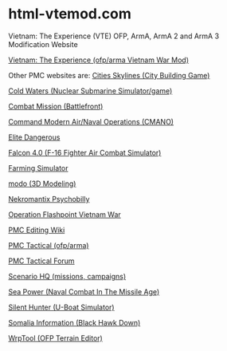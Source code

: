 # html-vtemod.com

Vietnam: The Experience (VTE) OFP, ArmA, ArmA 2 and ArmA 3 Modification Website

[Vietnam: The Experience (ofp/arma Vietnam War Mod)](https://www.vtemod.com)

Other PMC websites are:
[Cities Skylines (City Building Game)](https://cities-skylines.pmctactical.org)

[Cold Waters (Nuclear Submarine Simulator/game)](https://cold-waters.pmctactical.org)

[Combat Mission (Battlefront)](https://combat-mission.pmctactical.org)

[Command Modern Air/Naval Operations (CMANO)](https://cmano.pmctactical.org)

[Elite Dangerous](https://www.elitedangerous.net)

[Falcon 4.0 (F-16 Fighter Air Combat Simulator)](https://www.falcon4.org)

[Farming Simulator](https://www.farming-simulator.org)

[modo (3D Modeling)](https://modo.pmctactical.org)

[Nekromantix Psychobilly](https://www.nekromantix.com)

[Operation Flashpoint Vietnam War](https://www.ofpnam.com)

[PMC Editing Wiki](https://pmc.editing.wiki)

[PMC Tactical (ofp/arma)](https://www.pmctactical.org)

[PMC Tactical Forum](https://www.pmctactical.org/forum/)

[Scenario HQ (missions, campaigns)](https://www.scenariohq.com)

[Sea Power (Naval Combat In The Missile Age)](https://sea-power.pmctactical.org)

[Silent Hunter (U-Boat Simulator)](https://www.silenthunter.info)

[Somalia Information (Black Hawk Down)](https://somalia.pmctactical.org)

[WrpTool (OFP Terrain Editor)](https://www.wrptool.com)
